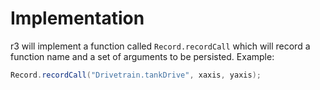 # Implementation

r3 will implement a function called `Record.recordCall` which will
record a function name and a set of arguments to be persisted.
Example:

```java
Record.recordCall("Drivetrain.tankDrive", xaxis, yaxis);
```
